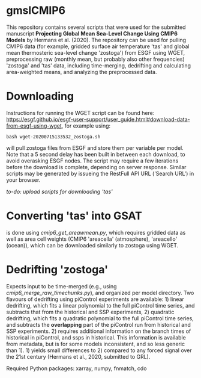 # gmslCMIP6
This repository contains several scripts that were used for the submitted manuscript **Projecting Global Mean Sea-Level Change Using CMIP6 Models** by Hermans et al. (2020). The repository can be used for pulling CMIP6 data (for example, gridded surface air temperature 'tas' and global mean thermosteric sea-level change 'zostoga') from ESGF using WGET, preprocessing raw (monthly mean, but probably also other frequencies) 'zostoga' and 'tas' data, including time-merging, dedrifting and calculating area-weighted means, and analyzing the preprocessed data.

# Downloading
Instructions for running the WGET script can be found here: https://esgf.github.io/esgf-user-support/user_guide.html#download-data-from-esgf-using-wget, for example using:

```
bash wget-20200715133532_zostoga.sh
```

will pull zostoga files from ESGF and store them per variable per model. Note that a 5 second delay has been built in between each download, to avoid overasking ESGF nodes. The script may require a few iterations before the download is complete, depending on server response. Similar scripts may be generated by issueing the RestFull API URL ('Search URL') in your browser. 

*to-do: upload scripts for downloading 'tas'*

# Converting 'tas' into GSAT
is done using *cmip6_get_areawmean.py*, which requires gridded data as well as area cell weights (CMIP6 'areacella' (atmosphere), 'areacello' (ocean)), which can be downloaded similarly to zostoga using WGET.

# Dedrifting 'zostoga'
Expects input to be time-merged (e.g., using *cmip6_merge_raw_timechunks.py*), and organized per model directory. Two flavours of dedrifting using piControl experiments are available: 1) linear dedrifting, which fits a linear polynomial to the full piControl time series, and subtracts that from the historical and SSP experiments, 2) quadratic dedrifting, which fits a quadratic polynomial to the full piControl time series, and subtracts the **overlapping** part of the piControl run from historical and SSP experiments. 2) requires additional information on the branch times of historical in piControl, and ssps in historical. This information is available from metadata, but is for some models inconsistent, and so less generic than 1). 1) yields small differences to 2) compared to any forced signal over the 21st century (Hermans et al., 2020, submitted to GRL).  


Required Python packages: xarray, numpy, fnmatch, cdo
